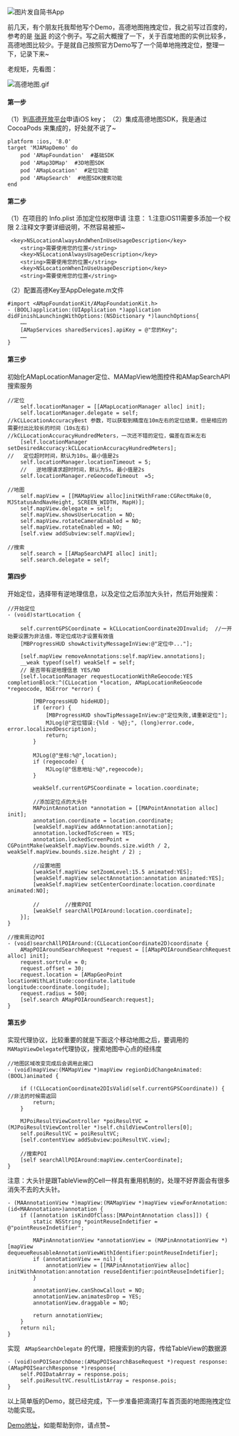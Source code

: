 ![图片发自简书App](http://upload-images.jianshu.io/upload_images/1518951-3c34c14499a40da0.jpg)

前几天，有个朋友托我帮他写个Demo，高德地图拖拽定位，我之前写过百度的，参考的是 [张哥](https://www.jianshu.com/p/8ae9a29c9a8e) 的这个例子。写之前大概搜了一下，关于百度地图的实例比较多，高德地图比较少。于是就自己按照官方Demo写了一个简单地拖拽定位，整理一下，记录下来~

老规矩，先看图：

![高德地图.gif](http://upload-images.jianshu.io/upload_images/1518951-e40ed7930c49948b.gif?imageMogr2/auto-orient/strip%7CimageView2/2/w/1240)

#### 第一步

（1）到[高德开放平台](http://lbs.amap.com)申请iOS key；
（2）集成高德地图SDK，我是通过 CocoaPods 来集成的，好处就不说了~
```
platform :ios, '8.0'
target 'MJAMapDemo' do
    pod 'AMapFoundation'  #基础SDK
    pod 'AMap3DMap'  #3D地图SDK
    pod 'AMapLocation'  #定位功能
    pod 'AMapSearch'  #地图SDK搜索功能 
end
```

#### 第二步

（1）在项目的 Info.plist 添加定位权限申请
注意：
1.注意iOS11需要多添加一个权限
2.注释文字要详细说明，不然容易被拒~

```
 <key>NSLocationAlwaysAndWhenInUseUsageDescription</key>
	<string>需要使用您的位置</string>
	<key>NSLocationAlwaysUsageDescription</key>
	<string>需要使用您的位置</string>
	<key>NSLocationWhenInUseUsageDescription</key>
	<string>需要使用您的位置</string>
```
（2）配置高德Key至AppDelegate.m文件
```
#import <AMapFoundationKit/AMapFoundationKit.h>
- (BOOL)application:(UIApplication *)application didFinishLaunchingWithOptions:(NSDictionary *)launchOptions{
    ……
    [AMapServices sharedServices].apiKey = @"您的Key";
    ……
}
```
#### 第三步

初始化AMapLocationManager定位、MAMapView地图控件和AMapSearchAPI搜索服务
```
//定位
    self.locationManager = [[AMapLocationManager alloc] init];
    self.locationManager.delegate = self;
//kCLLocationAccuracyBest 参数，可以获取到精度在10m左右的定位结果，但是相应的需要付出比较长的时间（10s左右) 
//kCLLocationAccuracyHundredMeters，一次还不错的定位，偏差在百米左右
    [self.locationManager setDesiredAccuracy:kCLLocationAccuracyHundredMeters];
//   定位超时时间，默认为10s。最小值是2s
    self.locationManager.locationTimeout = 5;
    //   逆地理请求超时时间，默认为5s。最小值是2s
    self.locationManager.reGeocodeTimeout  =5;

//地图
    self.mapView = [[MAMapView alloc]initWithFrame:CGRectMake(0, MJStatusAndNavHeight, SCREEN_WIDTH, MapH)];
    self.mapView.delegate = self;
    self.mapView.showsUserLocation = NO;
    self.mapView.rotateCameraEnabled = NO;
    self.mapView.rotateEnabled = NO;
    [self.view addSubview:self.mapView];

//搜索
    self.search = [[AMapSearchAPI alloc] init];
    self.search.delegate = self;
```
#### 第四步

开始定位，选择带有逆地理信息，以及定位之后添加大头针，然后开始搜索：
```
//开始定位
- (void)startLocation {
    
    self.currentGPSCoordinate = kCLLocationCoordinate2DInvalid;  //一开始要设置为非法值，等定位成功才设置有效值
    [MBProgressHUD showActivityMessageInView:@"定位中..."];
    
    [self.mapView removeAnnotations:self.mapView.annotations];
    __weak typeof(self) weakSelf = self;
    // 是否带有逆地理信息 YES/NO
    [self.locationManager requestLocationWithReGeocode:YES completionBlock:^(CLLocation *location, AMapLocationReGeocode *regeocode, NSError *error) {
        
        [MBProgressHUD hideHUD];
        if (error) {
            [MBProgressHUD showTipMessageInView:@"定位失败,请重新定位"];
            MJLog(@"定位错误:{%ld - %@};", (long)error.code, error.localizedDescription);
            return;
        }
        
        MJLog(@"坐标:%@",location);
        if (regeocode) {
            MJLog(@"信息地址:%@",regeocode);
        }
        
        weakSelf.currentGPSCoordinate = location.coordinate;
        
        //添加定位点的大头针
        MAPointAnnotation *annotation = [[MAPointAnnotation alloc] init];
        annotation.coordinate = location.coordinate;
        [weakSelf.mapView addAnnotation:annotation];
        annotation.lockedToScreen = YES;
        annotation.lockedScreenPoint = CGPointMake(weakSelf.mapView.bounds.size.width / 2, weakSelf.mapView.bounds.size.height / 2) ;
        
        //设置地图
        [weakSelf.mapView setZoomLevel:15.5 animated:YES];
        [weakSelf.mapView selectAnnotation:annotation animated:YES];
        [weakSelf.mapView setCenterCoordinate:location.coordinate animated:NO];
        
        //        //搜索POI
        [weakSelf searchAllPOIAround:location.coordinate];
    }];
}

//搜索周边POI
- (void)searchAllPOIAround:(CLLocationCoordinate2D)coordinate {
    AMapPOIAroundSearchRequest *request = [[AMapPOIAroundSearchRequest alloc] init];
    request.sortrule = 0;
    request.offset = 30;
    request.location = [AMapGeoPoint locationWithLatitude:coordinate.latitude longitude:coordinate.longitude];
    request.radius = 500;
    [self.search AMapPOIAroundSearch:request];
}

```
#### 第五步

实现代理协议，比较重要的就是下面这个移动地图之后，要调用的`MAMapViewDelegate`代理协议，搜索地图中心点的经纬度
```
//地图区域改变完成后会调用此接口
- (void)mapView:(MAMapView *)mapView regionDidChangeAnimated:(BOOL)animated {
    
    if (!CLLocationCoordinate2DIsValid(self.currentGPSCoordinate)) {  //非法的时候需返回
        return;
    }
    
    MJPoiResultViewController *poiResultVC = (MJPoiResultViewController *)self.childViewControllers[0];
    self.poiResultVC = poiResultVC;
    [self.contentView addSubview:poiResultVC.view];
    
    //搜索POI
    [self searchAllPOIAround:mapView.centerCoordinate];
}
```
注意：大头针是跟TableView的Cell一样具有重用机制的，处理不好界面会有很多消失不去的大头针。
```
- (MAAnnotationView *)mapView:(MAMapView *)mapView viewForAnnotation:(id<MAAnnotation>)annotation {
    if ([annotation isKindOfClass:[MAPointAnnotation class]]) {
        static NSString *pointReuseIndetifier = @"pointReuseIndetifier";
        
        MAPinAnnotationView *annotationView = (MAPinAnnotationView *)[mapView dequeueReusableAnnotationViewWithIdentifier:pointReuseIndetifier];
        if (annotationView == nil) {
            annotationView = [[MAPinAnnotationView alloc] initWithAnnotation:annotation reuseIdentifier:pointReuseIndetifier];
        }
        
        annotationView.canShowCallout = NO;
        annotationView.animatesDrop = YES;
        annotationView.draggable = NO;
        
        return annotationView;
    }
    return nil;
}
```
实现 ` AMapSearchDelegate` 的代理，把搜索到的内容，传给TableView的数据源
```
- (void)onPOISearchDone:(AMapPOISearchBaseRequest *)request response:(AMapPOISearchResponse *)response{
    self.POIDataArray = response.pois;
    self.poiResultVC.resultListArray = response.pois;
}
```

以上简单版的Demo，就已经完成，下一步准备把滴滴打车首页面的地图拖拽定位功能实现。

[Demo地址](https://github.com/JingJing-Lin/MJAMapDemo)，如能帮助到你，请点赞~